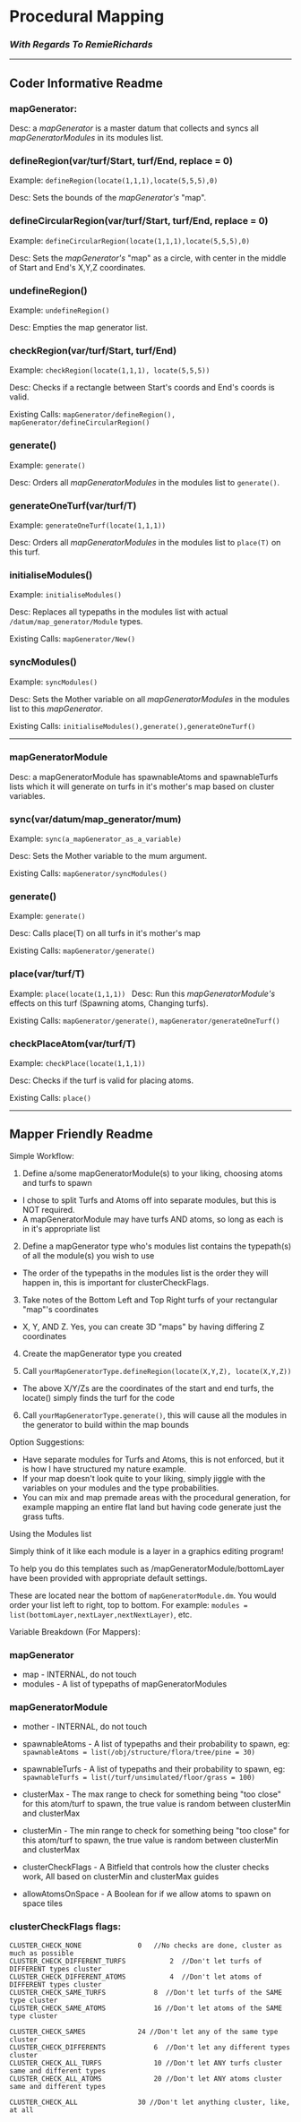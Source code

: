 # Procedural Mapping

### _With Regards To RemieRichards_

---

## Coder Informative Readme

### mapGenerator:

Desc: a _mapGenerator_ is a master datum that collects and syncs all _mapGeneratorModules_ in its modules list.

### defineRegion(var/turf/Start, turf/End, replace = 0)

Example: `defineRegion(locate(1,1,1),locate(5,5,5),0)`

Desc: Sets the bounds of the _mapGenerator's_ "map".

### defineCircularRegion(var/turf/Start, turf/End, replace = 0)

Example: `defineCircularRegion(locate(1,1,1),locate(5,5,5),0)`

Desc: Sets the _mapGenerator's_ "map" as a circle, with center in the middle of Start and End's X,Y,Z coordinates.

### undefineRegion()

Example: `undefineRegion()`

Desc: Empties the map generator list.

### checkRegion(var/turf/Start, turf/End)

Example: `checkRegion(locate(1,1,1), locate(5,5,5))`

Desc: Checks if a rectangle between Start's coords and End's coords is valid.

Existing Calls: `mapGenerator/defineRegion(), mapGenerator/defineCircularRegion()`

### generate()

Example: `generate()`

Desc: Orders all _mapGeneratorModules_ in the modules list to `generate()`.

### generateOneTurf(var/turf/T)

Example: `generateOneTurf(locate(1,1,1))`

Desc: Orders all _mapGeneratorModules_ in the modules list to `place(T)` on this turf.

### initialiseModules()

Example: `initialiseModules()`

Desc: Replaces all typepaths in the modules list with actual `/datum/map_generator/Module` types.

Existing Calls: `mapGenerator/New()`

### syncModules()

Example: `syncModules()`

Desc: Sets the Mother variable on all _mapGeneratorModules_ in the modules list to this _mapGenerator_.

Existing Calls: `initialiseModules(),generate(),generateOneTurf()`

---

### mapGeneratorModule

Desc: a mapGeneratorModule has spawnableAtoms and spawnableTurfs lists which it will generate on turfs in it's mother's map based on cluster variables.

### sync(var/datum/map_generator/mum)

Example: `sync(a_mapGenerator_as_a_variable)`

Desc: Sets the Mother variable to the mum argument.

Existing Calls: `mapGenerator/syncModules()`

### generate()

Example: `generate()`

Desc: Calls place(T) on all turfs in it's mother's map

Existing Calls: `mapGenerator/generate()`

### place(var/turf/T)

Example: `place(locate(1,1,1))
`
Desc: Run this _mapGeneratorModule's_ effects on this turf (Spawning atoms, Changing turfs).

Existing Calls: `mapGenerator/generate()`, `mapGenerator/generateOneTurf()`

### checkPlaceAtom(var/turf/T)

Example: `checkPlace(locate(1,1,1))`

Desc: Checks if the turf is valid for placing atoms.

Existing Calls: `place()`

---

## Mapper Friendly Readme

Simple Workflow:

1. Define a/some mapGeneratorModule(s) to your liking, choosing atoms and turfs to spawn

- I chose to split Turfs and Atoms off into separate modules, but this is NOT required.
- A mapGeneratorModule may have turfs AND atoms, so long as each is in it's appropriate list

2. Define a mapGenerator type who's modules list contains the typepath(s) of all the module(s) you wish to use

- The order of the typepaths in the modules list is the order they will happen in, this is important for clusterCheckFlags.

3. Take notes of the Bottom Left and Top Right turfs of your rectangular "map"'s coordinates

- X, Y, AND Z. Yes, you can create 3D "maps" by having differing Z coordinates

4. Create the mapGenerator type you created

5. Call `yourMapGeneratorType.defineRegion(locate(X,Y,Z), locate(X,Y,Z))`

- The above X/Y/Zs are the coordinates of the start and end turfs, the locate() simply finds the turf for the code

6. Call `yourMapGeneratorType.generate()`, this will cause all the modules in the generator to build within the map bounds

Option Suggestions:

- Have separate modules for Turfs and Atoms, this is not enforced, but it is how I have structured my nature example.
- If your map doesn't look quite to your liking, simply jiggle with the variables on your modules and the type probabilities.
- You can mix and map premade areas with the procedural generation, for example mapping an entire flat land but having code generate just the grass tufts.

Using the Modules list

Simply think of it like each module is a layer in a graphics editing program!

To help you do this templates such as /mapGeneratorModule/bottomLayer have been provided with appropriate default settings.

These are located near the bottom of `mapGeneratorModule.dm`. You would order your list left to right, top to bottom. For example: `modules = list(bottomLayer,nextLayer,nextNextLayer)`, etc.

Variable Breakdown (For Mappers):

### mapGenerator

- map - INTERNAL, do not touch
- modules - A list of typepaths of mapGeneratorModules

### mapGeneratorModule

- mother - INTERNAL, do not touch
- spawnableAtoms - A list of typepaths and their probability to spawn, eg: `spawnableAtoms = list(/obj/structure/flora/tree/pine = 30)`
- spawnableTurfs - A list of typepaths and their probability to spawn, eg: `spawnableTurfs = list(/turf/unsimulated/floor/grass = 100)`
- clusterMax - The max range to check for something being "too close" for this atom/turf to spawn, the true value is random between clusterMin and clusterMax
- clusterMin - The min range to check for something being "too close" for this atom/turf to spawn, the true value is random between clusterMin and clusterMax
- clusterCheckFlags - A Bitfield that controls how the cluster checks work, All based on clusterMin and clusterMax guides

- allowAtomsOnSpace - A Boolean for if we allow atoms to spawn on space tiles

### clusterCheckFlags flags:

    CLUSTER_CHECK_NONE				0   //No checks are done, cluster as much as possible
    CLUSTER_CHECK_DIFFERENT_TURFS			2  //Don't let turfs of DIFFERENT types cluster
    CLUSTER_CHECK_DIFFERENT_ATOMS			4  //Don't let atoms of DIFFERENT types cluster
    CLUSTER_CHECK_SAME_TURFS			8  //Don't let turfs of the SAME type cluster
    CLUSTER_CHECK_SAME_ATOMS			16 //Don't let atoms of the SAME type cluster

    CLUSTER_CHECK_SAMES				24 //Don't let any of the same type cluster
    CLUSTER_CHECK_DIFFERENTS			6  //Don't let any different types cluster
    CLUSTER_CHECK_ALL_TURFS				10 //Don't let ANY turfs cluster same and different types
    CLUSTER_CHECK_ALL_ATOMS				20 //Don't let ANY atoms cluster same and different types

    CLUSTER_CHECK_ALL				30 //Don't let anything cluster, like, at all
